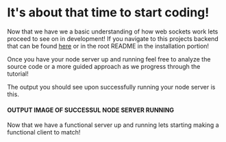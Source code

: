 # It's about that time to start coding! 

Now that we have we a basic understanding of how web sockets work lets proceed to see on in development! If you navigate to this projects backend that can be found [here](https://github.com/Make-School-Labs/Make-ChatRooms-Backend) or in the root README in the installation portion!

Once you have your node server up and running feel free to analyze the source code or a more guided approach as we progress through the tutorial!

The output you should see upon successfully running your node server is this.

#### OUTPUT IMAGE OF SUCCESSUL NODE SERVER RUNNING

Now that we have a functional server up and running lets starting making a functional client to match!

